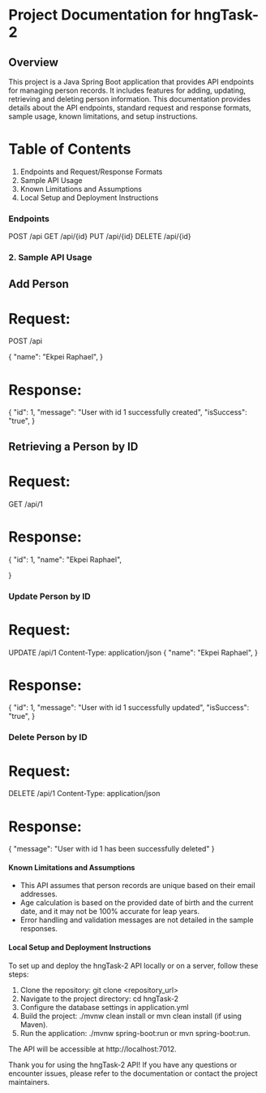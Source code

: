 # Project Documentation for hngTask-2

## Overview
This project is a Java Spring Boot application that provides API endpoints for managing person records.
It includes features for adding, updating, retrieving and deleting person information.
This documentation provides details about the API endpoints, standard request and response formats, sample usage, known limitations, and setup instructions.

# Table of Contents
1. Endpoints and Request/Response Formats
2. Sample API Usage
3. Known Limitations and Assumptions
4. Local Setup and Deployment Instructions
 
### Endpoints

POST /api
GET /api/{id}
PUT /api/{id}
DELETE /api/{id}

### 2. Sample API Usage

## Add Person

# Request:

POST /api

{
  "name": "Ekpei Raphael",
}

# Response:

{
  "id": 1,
  "message": "User with id 1 successfully created",
  "isSuccess": "true",
}

## Retrieving a Person by ID

# Request:
GET /api/1

# Response:

{
  "id": 1,
  "name": "Ekpei Raphael",

}

### Update Person by ID

# Request:
UPDATE /api/1
Content-Type: application/json
{
  "name": "Ekpei Raphael",
}

# Response:

{
  "id": 1,
  "message": "User with id 1 successfully updated",
  "isSuccess": "true",
}

### Delete Person by ID

# Request:
DELETE /api/1
Content-Type: application/json

# Response:

{
  "message": "User with id 1 has been successfully deleted"
}

#### Known Limitations and Assumptions
- This API assumes that person records are unique based on their email addresses. 
- Age calculation is based on the provided date of birth and the current date, and it may not be 100% accurate for leap years.
- Error handling and validation messages are not detailed in the sample responses.

#### Local Setup and Deployment Instructions
To set up and deploy the hngTask-2 API locally or on a server, follow these steps:

1. Clone the repository: git clone <repository_url>
2. Navigate to the project directory: cd hngTask-2
3. Configure the database settings in application.yml
4. Build the project: ./mvnw clean install or mvn clean install (if using Maven).
5. Run the application: ./mvnw spring-boot:run or mvn spring-boot:run. 

The API will be accessible at http://localhost:7012.

Thank you for using the hngTask-2 API! If you have any questions or encounter issues, please refer to the documentation or contact the project maintainers.

